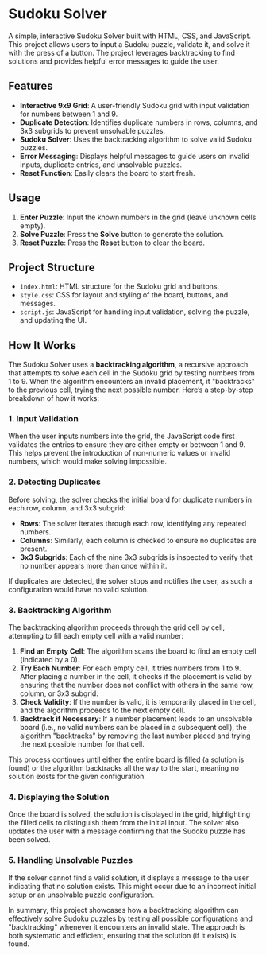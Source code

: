 # Sudoku Solver

A simple, interactive Sudoku Solver built with HTML, CSS, and JavaScript. This project allows users to input a Sudoku puzzle, validate it, and solve it with the press of a button. The project leverages backtracking to find solutions and provides helpful error messages to guide the user.

## Features

- **Interactive 9x9 Grid**: A user-friendly Sudoku grid with input validation for numbers between 1 and 9.
- **Duplicate Detection**: Identifies duplicate numbers in rows, columns, and 3x3 subgrids to prevent unsolvable puzzles.
- **Sudoku Solver**: Uses the backtracking algorithm to solve valid Sudoku puzzles.
- **Error Messaging**: Displays helpful messages to guide users on invalid inputs, duplicate entries, and unsolvable puzzles.
- **Reset Function**: Easily clears the board to start fresh.

## Usage

1. **Enter Puzzle**: Input the known numbers in the grid (leave unknown cells empty).
2. **Solve Puzzle**: Press the **Solve** button to generate the solution.
3. **Reset Puzzle**: Press the **Reset** button to clear the board.

## Project Structure

- `index.html`: HTML structure for the Sudoku grid and buttons.
- `style.css`: CSS for layout and styling of the board, buttons, and messages.
- `script.js`: JavaScript for handling input validation, solving the puzzle, and updating the UI.

## How It Works

The Sudoku Solver uses a **backtracking algorithm**, a recursive approach that attempts to solve each cell in the Sudoku grid by testing numbers from 1 to 9. When the algorithm encounters an invalid placement, it "backtracks" to the previous cell, trying the next possible number. Here’s a step-by-step breakdown of how it works:

### 1. Input Validation

When the user inputs numbers into the grid, the JavaScript code first validates the entries to ensure they are either empty or between 1 and 9. This helps prevent the introduction of non-numeric values or invalid numbers, which would make solving impossible.

### 2. Detecting Duplicates

Before solving, the solver checks the initial board for duplicate numbers in each row, column, and 3x3 subgrid:

- **Rows**: The solver iterates through each row, identifying any repeated numbers.
- **Columns**: Similarly, each column is checked to ensure no duplicates are present.
- **3x3 Subgrids**: Each of the nine 3x3 subgrids is inspected to verify that no number appears more than once within it.

If duplicates are detected, the solver stops and notifies the user, as such a configuration would have no valid solution.

### 3. Backtracking Algorithm

The backtracking algorithm proceeds through the grid cell by cell, attempting to fill each empty cell with a valid number:

1. **Find an Empty Cell**: The algorithm scans the board to find an empty cell (indicated by a 0).
2. **Try Each Number**: For each empty cell, it tries numbers from 1 to 9. After placing a number in the cell, it checks if the placement is valid by ensuring that the number does not conflict with others in the same row, column, or 3x3 subgrid.
3. **Check Validity**: If the number is valid, it is temporarily placed in the cell, and the algorithm proceeds to the next empty cell.
4. **Backtrack if Necessary**: If a number placement leads to an unsolvable board (i.e., no valid numbers can be placed in a subsequent cell), the algorithm "backtracks" by removing the last number placed and trying the next possible number for that cell.

This process continues until either the entire board is filled (a solution is found) or the algorithm backtracks all the way to the start, meaning no solution exists for the given configuration.

### 4. Displaying the Solution

Once the board is solved, the solution is displayed in the grid, highlighting the filled cells to distinguish them from the initial input. The solver also updates the user with a message confirming that the Sudoku puzzle has been solved.

### 5. Handling Unsolvable Puzzles

If the solver cannot find a valid solution, it displays a message to the user indicating that no solution exists. This might occur due to an incorrect initial setup or an unsolvable puzzle configuration.

In summary, this project showcases how a backtracking algorithm can effectively solve Sudoku puzzles by testing all possible configurations and "backtracking" whenever it encounters an invalid state. The approach is both systematic and efficient, ensuring that the solution (if it exists) is found.
